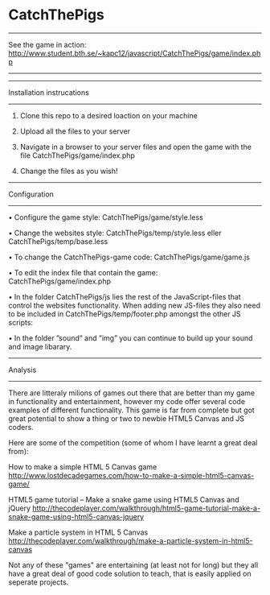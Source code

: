 CatchThePigs
============
***************************
See the game in action: http://www.student.bth.se/~kapc12/javascript/CatchThePigs/game/index.php
***************************

***************************
Installation instrucations
***************************
1. Clone this repo to a desired loaction on your machine

2. Upload all the files to your server

3. Navigate in a browser to your server files and open the game with the file CatchThePigs/game/index.php

4. Change the files as you wish!

***************************
Configuration
***************************
• Configure the game style: CatchThePigs/game/style.less

•	Change the websites style: CatchThePigs/temp/style.less eller CatchThePigs/temp/base.less

•	To change the CatchThePigs-game code: CatchThePigs/game/game.js

•	To edit the index file that contain the game: CatchThePigs/game/index.php

•	In the folder CatchThePigs/js lies the rest of the JavaScript-files that control the websites functionality. When adding new JS-files they also need to be included in CatchThePigs/temp/footer.php amongst the other JS scripts: 

<script src="../js/jquery.js"></script>

<script src="main.js"></script>

<script src="../js/your_new_js_file.js"></script>


•	In the folder ”sound” and ”img” you can continue to build up your sound and image libarary. 


***************************
Analysis
***************************
There are litteraly milions of games out there that are better than my game in functionality and entertainment,
however my code offer several code examples of different functionality. 
This game is far from complete but got great potential to show a thing or two to newbie HTML5 Canvas and JS coders.

Here are some of the competition (some of whom I have learnt a great deal from):

How to make a simple HTML 5 Canvas game
http://www.lostdecadegames.com/how-to-make-a-simple-html5-canvas-game/

HTML5 game tutorial – Make a snake game using HTML5 Canvas and jQuery
http://thecodeplayer.com/walkthrough/html5-game-tutorial-make-a-snake-game-using-html5-canvas-jquery

Make a particle system in HTML 5 Canvas
http://thecodeplayer.com/walkthrough/make-a-particle-system-in-html5-canvas


Not any of these "games" are entertaining (at least not for long) but they all have a great deal of good code solution to teach, that is easily applied on seperate projects.
